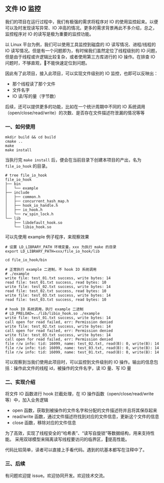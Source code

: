 ## 文件 IO 监控

我们的项目在运行过程中，我们有极强的需求将程序对 IO 的使用监控起来。以便可以及时发现读写异常、IO 冲高的情况。更多的需求背景再此不多介绍，总之，监控程序对 IO 的读写是极为重要的监控功能。

以 Linux 平台为例，我们可以使用工具监控到磁盘的 IO 读写情况、进程/线程的 IO 读写情况。但是有一个问题即为，有时候我们虽然定位了线程级别的 IO 问题，但是由于线程或许逻辑比较复杂，或者使用第三方库进行的 IO 操作。在排查 IO 问题时，不够直观，不能快速定位到问题。

因此有了此项目，接入此项目，可以实现文件级别的 IO 监控，也即可以反映出：

- 那个线程读了那个文件
- 文件名字
- IO 读/写的量（字节数）

后续，还可以提供更多的功能，比如在一个统计周期中不同的 IO 系统调用（open/close/read/write）的次数、是否存在文件描述符泄漏的情况等等

### 一、如何使用

```
mkdir build && cd build
cmake ..
make
make install
```
当执行完 `make install` 后，便会在当前目录下创建本项目的产出，名为 `file_io_hook` 的目录。

```
# tree file_io_hook 
file_io_hook
├── bin
│   └── example
├── include
│   ├── common.h
│   ├── concurrent_hash_map.h
│   ├── hook_io_handle.h
│   ├── io_hook.h
│   └── rw_spin_lock.h
└── lib
    ├── libdefault_hook.so
    └── libio_hook.so
```

可以先使用 example 例子程序，来观察效果

```
# 设置 LD_LIBRARY_PATH 环境变量，xxx 为执行 make 的目录
export LD_LIBRARY_PATH=xxx/file_io_hook/lib

cd file_io_hook/bin

# 正常执行 example 二进制，不 hook IO 系统调用
# ./example 
write file: test_01.txt success, write bytes: 14
read file: test_01.txt success, read bytes: 10
write file: test_02.txt success, write bytes: 14
read file: test_02.txt success, read bytes: 10
write file: test_03.txt success, write bytes: 14
read file: test_03.txt success, read bytes: 10

# hook IO 系统调用，执行 example 二进制
# LD_PRELOAD=../lib/libio_hook.so ./example
write file: test_01.txt success, write bytes: 14
call open for read failed, err: Permission denied
write file: test_02.txt success, write bytes: 14
call open for read failed, err: Permission denied
write file: test_03.txt success, write bytes: 14
call open for read failed, err: Permission denied
file r/w info: tid: 16099, name: test_02.txt, read(B): 0, write(B): 14
file r/w info: tid: 16099, name: test_03.txt, read(B): 0, write(B): 14
file r/w info: tid: 16099, name: test_01.txt, read(B): 0, write(B): 14
```

可以观察到当我们使用此项目时，可以监控到文件级别的 IO 操作。输出的信息包括：操作此文件的线程 id，被操作的文件名字，读 IO 量、写 IO 量

### 二、实现介绍

将文件 IO 函数进行 hook 拦截处理，在 IO 操作函数（open/close/read/write 等）中，加入业务逻辑

- open 函数，获取到被操作的文件名字和分配的文件描述符并且将其保存起来
- read/write 函数，通过文件描述符找到对应的文件信息，更新这个文件的信息
- close 函数，移除对应的文件信息

为了高效，实现了线程安全的“哈希表”、“读写自旋锁”等数据结构，用来支持性能。
采用双球模型来隔离读写线程要访问的临界区，提高性能。

代码比较简单，读者可以直接上手看代码。遇到的坑基本都写在注释中了。

### 三、后续

有问题欢迎提 issue。欢迎协同开发。欢迎技术交流。


